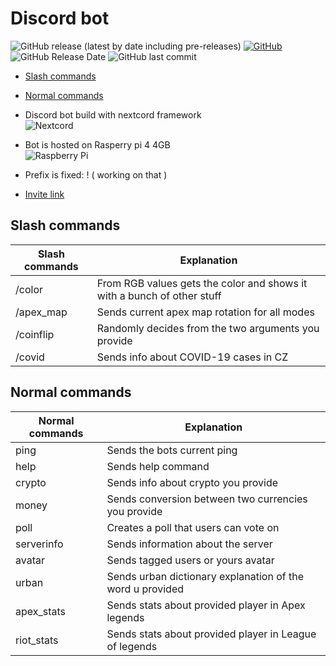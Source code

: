 # Discord bot

![GitHub release (latest by date including pre-releases)](https://img.shields.io/github/v/release/Medochikita/Discord-bot?include_prereleases&style=for-the-badge) [![GitHub](https://img.shields.io/github/license/Medochikita/Discord-bot?style=for-the-badge)](https://github.com/Medochikita/Discord-bot/blob/main/LICENSE.md) ![GitHub Release Date](https://img.shields.io/github/release-date/Medochikita/Discord-bot?style=for-the-badge) ![GitHub last commit](https://img.shields.io/github/last-commit/Medochikita/Discord-bot?style=for-the-badge)
<br>

- [Slash commands](#Slash-commands)
- [Normal commands](#Normal-commands)

- Discord bot build with nextcord framework <br>
![Nextcord](https://badgen.net/badge/icon/Nextcord?icon=https://nextcord.dev/icon.svg&label&scale=1.5&style=for-the-badge)

- Bot is hosted on Rasperry pi 4 4GB <br>
![Raspberry Pi](https://img.shields.io/badge/-RaspberryPi-C51A4A?style=for-the-badge&logo=Raspberry-Pi)

- Prefix is fixed: ! ( working on that )

- [Invite link](https://discord.com/api/oauth2/authorize?client_id=842061459155320873&permissions=1643898207444&scope=bot%20applications.commands)

## Slash commands

| Slash commands | Explanation |
| ----------- | ----------- |
| /color | From RGB values gets the color and shows it with a bunch of other stuff |
| /apex_map | Sends current apex map rotation for all modes |
| /coinflip | Randomly decides from the two arguments you provide |
| /covid | Sends info about COVID-19 cases in CZ |

## Normal commands

| Normal commands | Explanation |
| ----------- | ----------- |
| ping | Sends the bots current ping |
| help | Sends help command |
| crypto | Sends info about crypto you provide |
| money | Sends conversion between two currencies you provide |
| poll | Creates a poll that users can vote on |
| serverinfo | Sends information about the server |
| avatar | Sends tagged users or yours avatar |
| urban | Sends urban dictionary explanation of the word u provided |
| apex_stats | Sends stats about provided player in Apex legends |
| riot_stats | Sends stats about provided player in League of legends |
